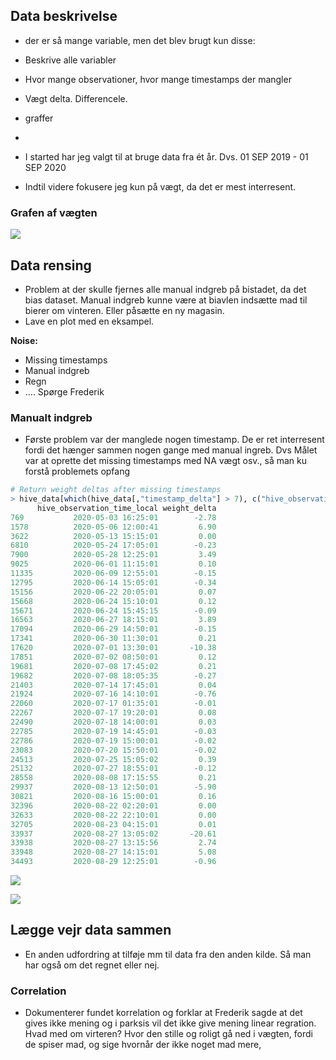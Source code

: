 ## Data beskrivelse

- der er så mange variable, men det blev brugt kun disse: 
- Beskrive alle variabler
- Hvor mange observationer, hvor mange timestamps der mangler
- Vægt delta. Differencele. 
- graffer
- 
- I started har jeg valgt til at bruge data fra ét år. Dvs. 01 SEP 2019 - 01 SEP 2020  





- Indtil videre fokusere jeg kun på vægt, da det er mest interresent. 

### Grafen af vægten 

![](/home/arm/Projects/bigdata/bistader/images/plot_time_weight_from_2019_06_06.png)



## Data rensing

- Problem at der skulle fjernes alle manual indgreb på bistadet, da det bias dataset. Manual indgreb kunne være at biavlen indsætte mad til bierer om vinteren. Eller påsætte en ny magasin. 
- Lave en plot med en eksampel. 

**Noise:**

- Missing timestamps
- Manual indgreb 
- Regn
- .... Spørge Frederik







### Manualt indgreb

-  Første problem var der manglede nogen timestamp. De er ret interresent fordi det hænger sammen nogen gange med manual ingreb. Dvs Målet var at oprette det missing timestamps med NA vægt osv., så man ku forstå problemets opfang



```R
# Return weight deltas after missing timestamps
> hive_data[which(hive_data[,"timestamp_delta"] > 7), c("hive_observation_time_local", "weight_delta")]
      hive_observation_time_local weight_delta
769           2020-05-03 16:25:01        -2.78
1578          2020-05-06 12:00:41         6.90
3622          2020-05-13 15:15:01         0.00
6810          2020-05-24 17:05:01        -0.23
7900          2020-05-28 12:25:01         3.49
9025          2020-06-01 11:15:01         0.10
11335         2020-06-09 12:55:01        -0.15
12795         2020-06-14 15:05:01        -0.34
15156         2020-06-22 20:05:01         0.07
15668         2020-06-24 15:10:01         0.12
15671         2020-06-24 15:45:15        -0.09
16563         2020-06-27 18:15:01         3.89
17094         2020-06-29 14:50:01        -0.15
17341         2020-06-30 11:30:01         0.21
17620         2020-07-01 13:30:01       -10.38
17851         2020-07-02 08:50:01         0.12
19681         2020-07-08 17:45:02         0.21
19682         2020-07-08 18:05:35        -0.27
21403         2020-07-14 17:45:01         0.04
21924         2020-07-16 14:10:01        -0.76
22060         2020-07-17 01:35:01        -0.01
22267         2020-07-17 19:20:01         0.08
22490         2020-07-18 14:00:01         0.03
22785         2020-07-19 14:45:01        -0.03
22786         2020-07-19 15:00:01        -0.02
23083         2020-07-20 15:50:01        -0.02
24513         2020-07-25 15:05:02         0.39
25132         2020-07-27 18:55:01        -0.12
28558         2020-08-08 17:15:55         0.21
29937         2020-08-13 12:50:01        -5.90
30821         2020-08-16 15:00:01         0.16
32396         2020-08-22 02:20:01         0.00
32633         2020-08-22 22:10:01         0.00
32705         2020-08-23 04:15:01         0.01
33937         2020-08-27 13:05:02       -20.61
33938         2020-08-27 13:15:56         2.74
33948         2020-08-27 14:15:01         5.08
34493         2020-08-29 12:25:01        -0.96
```

![](/home/arm/Projects/bigdata/bistader/images/manual_intervention_2020_05_28.png)

![](/home/arm/Projects/bigdata/bistader/images/time_weight_2020_summer.png)



## Lægge vejr data sammen

- En anden udfordring at tilføje mm til data fra den anden kilde. Så man har også om det regnet eller nej. 



### Correlation

- Dokumenterer fundet korrelation og forklar at Frederik sagde at det gives ikke mening og i parksis vil det ikke give mening linear regration. Hvad med om virteren? Hvor den stille og roligt gå ned i vægten, fordi de spiser mad, og sige hvornår der ikke noget mad mere,